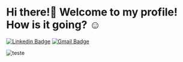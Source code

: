 
# Hi there!👋 Welcome to my profile! How is it going? ☺️

[![Linkedin Badge](https://img.shields.io/badge/-LinkedIn-blue?style=flat-square&logo=Linkedin&logoColor=white&link=https://www.linkedin.com/in/flavio-soares-da-silva10/)](https://www.linkedin.com/in/josivaldobatista/)
[![Gmail Badge](https://img.shields.io/badge/-Gmail-c14438?style=flat-square&logo=Gmail&logoColor=white&link=mailto:soares.flavio10@gmail.com)](mailto:josivaldo.fb@gmail.com)

![teste](https://i.pinimg.com/originals/33/58/33/33583360a5af1e4e0b80593259c17dc7.jpg)
